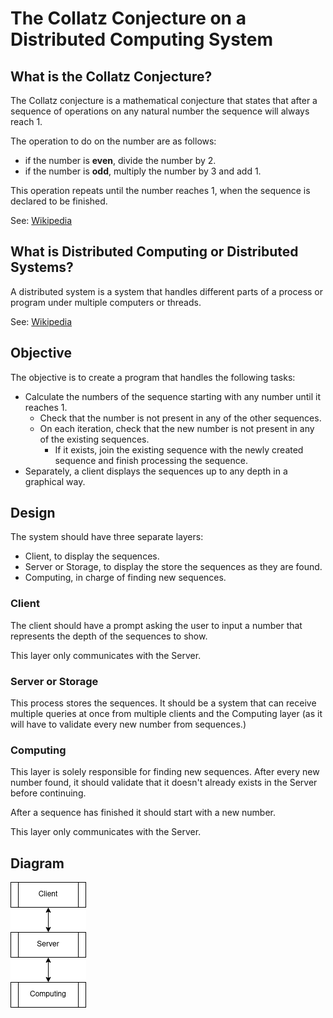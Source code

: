 # The Collatz Conjecture on a Distributed Computing System

## What is the Collatz Conjecture?

The Collatz conjecture is a mathematical conjecture that states that after a sequence of operations on any natural number the sequence will always reach 1.

The operation to do on the number are as follows:

- if the number is **even**, divide the number by 2.
- if the number is **odd**, multiply the number by 3 and add 1.

This operation repeats until the number reaches 1, when the sequence is declared to be finished.

See: [Wikipedia](https://en.wikipedia.org/wiki/Collatz_conjecture)

## What is Distributed Computing or Distributed Systems?

A distributed system is a system that handles different parts of a process or program under multiple computers or threads.

See: [Wikipedia](https://en.wikipedia.org/wiki/Distributed_computing)

## Objective

The objective is to create a program that handles the following tasks:

- Calculate the numbers of the sequence starting with any number until it reaches 1.
  - Check that the number is not present in any of the other sequences.
  - On each iteration, check that the new number is not present in any of the existing sequences.
    - If it exists, join the existing sequence with the newly created sequence and finish processing the sequence.
- Separately, a client displays the sequences up to any depth in a graphical way.

## Design

The system should have three separate layers:

- Client, to display the sequences.
- Server or Storage, to display the store the sequences as they are found.
- Computing, in charge of finding new sequences.

### Client

The client should have a prompt asking the user to input a number that represents the depth of the sequences to show.

This layer only communicates with the Server.

### Server or Storage

This process stores the sequences. It should be a system that can receive multiple queries at once from multiple clients and the Computing layer (as it will have to validate every new number from sequences.)

### Computing

This layer is solely responsible for finding new sequences. After every new number found, it should validate that it doesn't already exists in the Server before continuing.

After a sequence has finished it should start with a new number.

This layer only communicates with the Server.

## Diagram

![diagram.png](diagram.png)
